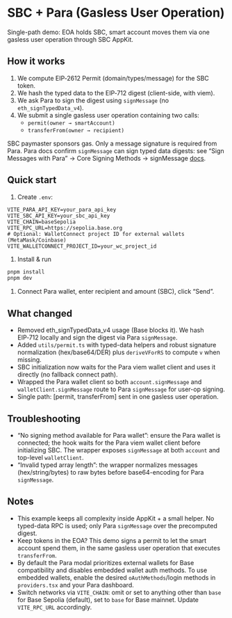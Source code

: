 # SBC + Para (Gasless User Operation)

Single-path demo: EOA holds SBC, smart account moves them via one gasless user operation through SBC AppKit.

## How it works

1) We compute EIP‑2612 Permit (domain/types/message) for the SBC token.
2) We hash the typed data to the EIP‑712 digest (client-side, with viem).
3) We ask Para to sign the digest using `signMessage` (no `eth_signTypedData_v4`).
4) We submit a single gasless user operation containing two calls:
   - `permit(owner → smartAccount)`
   - `transferFrom(owner → recipient)`

SBC paymaster sponsors gas. Only a message signature is required from Para. Para docs confirm `signMessage` can sign typed data digests: see “Sign Messages with Para” → Core Signing Methods → signMessage [docs](https://docs.getpara.com/v2/react/guides/web3-operations/sign-with-para#signmessage-with-client).

## Quick start

1. Create `.env`:

```env
VITE_PARA_API_KEY=your_para_api_key
VITE_SBC_API_KEY=your_sbc_api_key
VITE_CHAIN=baseSepolia
VITE_RPC_URL=https://sepolia.base.org
# Optional: WalletConnect project ID for external wallets (MetaMask/Coinbase)
VITE_WALLETCONNECT_PROJECT_ID=your_wc_project_id
```

1. Install & run

```bash
pnpm install
pnpm dev
```

1. Connect Para wallet, enter recipient and amount (SBC), click “Send”.

## What changed

- Removed eth_signTypedData_v4 usage (Base blocks it). We hash EIP‑712 locally and sign the digest via Para `signMessage`.
- Added `utils/permit.ts` with typed-data helpers and robust signature normalization (hex/base64/DER) plus `deriveVForRS` to compute `v` when missing.
- SBC initialization now waits for the Para viem wallet client and uses it directly (no fallback connect path).
- Wrapped the Para wallet client so both `account.signMessage` and `walletClient.signMessage` route to Para `signMessage` for user-op signing.
- Single path: [permit, transferFrom] sent in one gasless user operation.

## Troubleshooting

- “No signing method available for Para wallet”: ensure the Para wallet is connected; the hook waits for the Para viem wallet client before initializing SBC. The wrapper exposes `signMessage` at both `account` and top-level `walletClient`.
- “Invalid typed array length”: the wrapper normalizes messages (hex/string/bytes) to raw bytes before base64-encoding for Para `signMessage`.

## Notes

- This example keeps all complexity inside AppKit + a small helper. No typed-data RPC is used; only Para `signMessage` over the precomputed digest.
- Keep tokens in the EOA? This demo signs a permit to let the smart account spend them, in the same gasless user operation that executes `transferFrom`.
- By default the Para modal prioritizes external wallets for Base compatibility and disables embedded wallet auth methods. To use embedded wallets, enable the desired `oAuthMethods`/login methods in `providers.tsx` and your Para dashboard.
- Switch networks via `VITE_CHAIN`: omit or set to anything other than `base` for Base Sepolia (default), set to `base` for Base mainnet. Update `VITE_RPC_URL` accordingly.
